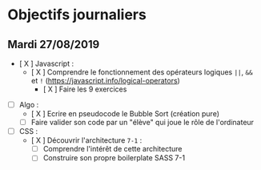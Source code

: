 # Objectifs journaliers

## Mardi 27/08/2019


* [ X ] Javascript :
  * [ X ] Comprendre le fonctionnement des opérateurs logiques `||`, `&&` et `!` (https://javascript.info/logical-operators)
    * [ X ] Faire les 9 exercices

* [  ] Algo : 
  * [ X ] Ecrire en pseudocode le Bubble Sort (création pure)
  * [  ] Faire valider son code par un "élève" qui joue le rôle de l'ordinateur

* [  ] CSS : 
  * [ X ] Découvrir l'architecture `7-1` :
    * [  ] Comprendre l'intérêt de cette architecture
    * [  ] Construire son propre boilerplate SASS 7-1
